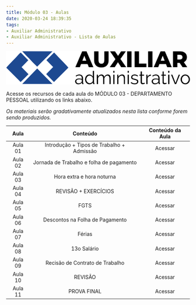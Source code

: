 ```yaml
---
title: Módulo 03 - Aulas
date: 2020-03-24 18:39:35
tags:
- Auxiliar Administrativo
- Auxiliar Administrativo - Lista de Aulas
---
```


<img src="../../../assets/media/img/cursos/logo-auxiliar-administrativo-01.png" alt="Auxiliar Administrativo" title="Auxiliar Administrativo" class="img-50  bg-white">

Acesse os recursos de cada aula do MÓDULO 03 - DEPARTAMENTO PESSOAL utilizando os links abaixo.

*Os materiais serão gradativamente atualizados nesta lista conforme forem sendo produzidos.*

| Aula    | Conteúdo                                      | Conteúdo da Aula |
| :-----: | :-----:                                       | :-----:          |
| Aula 01 | Introdução + Tipos de Trabalho + Admissão     | Acessar      |
| Aula 02 | Jornada de Trabalho e folha de pagamento      | Acessar      |
| Aula 03 | Hora extra e hora noturna                     | Acessar      |
| Aula 04 | REVISÃO + EXERCÍCIOS                          | Acessar      |
| Aula 05 | FGTS                                          | Acessar      |
| Aula 06 | Descontos na Folha de Pagamento               | Acessar      |
| Aula 07 | Férias                                        | Acessar      |
| Aula 08 | 13o Salário                                   | Acessar      |
| Aula 09 | Recisão de Contrato de Trabalho               | Acessar      |
| Aula 10 | REVISÃO                                       | Acessar      |
| Aula 11 | PROVA FINAL                                   | Acessar      |
